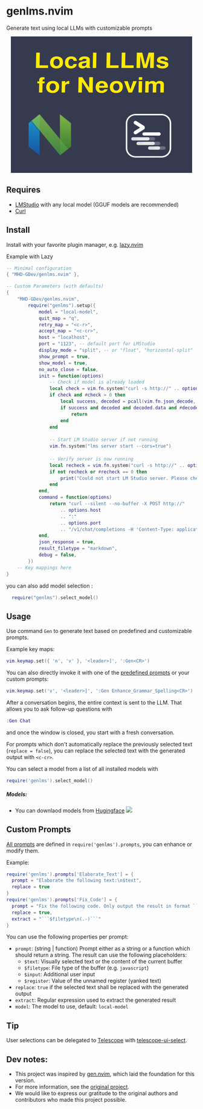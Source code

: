 # genlms.nvim


Generate text using local LLMs with customizable prompts


<div align="center">

![Local LLMs in Neovim: genlms.nvim](/genlms.png)

</div>

## Requires

- [LMStudio](https://lmstudio.ai) with any local model (GGUF models are recommended)
- [Curl](https://curl.se/)

## Install

Install with your favorite plugin manager, e.g. [lazy.nvim](https://github.com/folke/lazy.nvim)

Example with Lazy

```lua
-- Minimal configuration
{ "MHD-GDev/genlms.nvim" },

```

```lua
-- Custom Parameters (with defaults)
{
	"MHD-GDev/genlms.nvim",
		require("genlms").setup({
			model = "local-model",
			quit_map = "q",
			retry_map = "<c-r>",
			accept_map = "<c-cr>",
			host = "localhost",
			port = "1123", -- default port for LMStudio
			display_mode = "split", -- or "float", "horizontal-split"
			show_prompt = true,
			show_model = true,
			no_auto_close = false,
			init = function(options)
				-- Check if model is already loaded
				local check = vim.fn.system("curl -s http://" .. options.host .. ":" .. options.port .. "/v1/models")
				if check and #check > 0 then
					local success, decoded = pcall(vim.fn.json_decode, check)
					if success and decoded and decoded.data and #decoded.data > 0 then
						return
					end
				end

				-- Start LM Studio server if not running
				vim.fn.system("lms server start --cors=true")

				-- Verify server is now running
				local recheck = vim.fn.system("curl -s http://" .. options.host .. ":" .. options.port .. "/v1/models")
				if not recheck or #recheck == 0 then
					print("Could not start LM Studio server. Please check installation.")
				end
			end,
			command = function(options)
				return "curl --silent --no-buffer -X POST http://"
					.. options.host
					.. ":"
					.. options.port
					.. "/v1/chat/completions -H 'Content-Type: application/json' -d $body"
			end,
			json_response = true,
			result_filetype = "markdown",
			debug = false,
		})
	-- Key mappings here
}
```
you can also add model selection :
```lua
  require("genlms").select_model()
``` 

## Usage

Use command `Gen` to generate text based on predefined and customizable prompts.

Example key maps:

```lua
vim.keymap.set({ 'n', 'v' }, '<leader>]', ':Gen<CR>')
```

You can also directly invoke it with one of the [predefined prompts](./lua/genlms/prompts.lua) or your custom prompts:

```lua
vim.keymap.set('v', '<leader>]', ':Gen Enhance_Grammar_Spelling<CR>')
```

After a conversation begins, the entire context is sent to the LLM. That allows you to ask follow-up questions with

```lua
:Gen Chat
```

and once the window is closed, you start with a fresh conversation.

For prompts which don't automatically replace the previously selected text (`replace = false`), you can replace the selected text with the generated output with `<c-cr>`.

You can select a model from a list of all installed models with

```lua
require('genlms').select_model()
```
##### Models:
- You can downlaod models from [Hugingface](https://huggingface.co/models) <img height="20" src="https://unpkg.com/@lobehub/icons-static-svg@latest/icons/huggingface-color.svg"/>

## Custom Prompts

[All prompts](./lua/genlms/prompts.lua) are defined in `require('genlms').prompts`, you can enhance or modify them.

Example:
```lua
require('genlms').prompts['Elaborate_Text'] = {
  prompt = "Elaborate the following text:\n$text",
  replace = true
}
require('genlms').prompts['Fix_Code'] = {
  prompt = "Fix the following code. Only output the result in format ```$filetype\n...\n```:\n```$filetype\n$text\n```",
  replace = true,
  extract = "```$filetype\n(.-)```"
}
```

You can use the following properties per prompt:

- `prompt`: (string | function) Prompt either as a string or a function which should return a string. The result can use the following placeholders:
   - `$text`: Visually selected text or the content of the current buffer
   - `$filetype`: File type of the buffer (e.g. `javascript`)
   - `$input`: Additional user input
   - `$register`: Value of the unnamed register (yanked text)
- `replace`: `true` if the selected text shall be replaced with the generated output
- `extract`: Regular expression used to extract the generated result
- `model`: The model to use, default: `local-model`

## Tip

User selections can be delegated to [Telescope](https://github.com/nvim-telescope/telescope.nvim) with [telescope-ui-select](https://github.com/nvim-telescope/telescope-ui-select.nvim).

## Dev notes:
- This project was inspired by [gen.nvim](https://github.com/David-Kunz/gen.nvim), which laid the foundation for this version.
- For more information, see the [original project](https://github.com/David-Kunz/gen.nvim).
- We would like to express our gratitude to the original authors and contributors who made this project possible.
